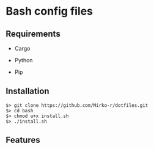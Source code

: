 # Bash config files



## Requirements

- Cargo

- Python

- Pip

## Installation



```
$> git clone https://github.com/Mirko-r/dotfiles.git
$> cd bash
$> chmod u+x install.sh
$> ./install.sh
```



## Features


